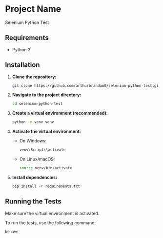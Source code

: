 # Project Name

Selenium Python Test

## Requirements

- Python 3

## Installation

1. **Clone the repository:**

    ```bash
    git clone https://github.com/arthurbrandao0/selenium-python-test.git
    ```

2. **Navigate to the project directory:**

    ```bash
    cd selenium-python-test
    ```

3. **Create a virtual environment (recommended):**

    ```bash
    python -m venv venv
    ```

4. **Activate the virtual environment:**

    - On Windows:

        ```bash
        venv\Scripts\activate
        ```

    - On Linux/macOS:

        ```bash
        source venv/bin/activate
        ```

5. **Install dependencies:**

    ```bash
    pip install -r requirements.txt
    ```

## Running the Tests

Make sure the virtual environment is activated.

To run the tests, use the following command:

```bash
behave